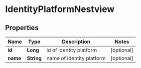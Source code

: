 # IdentityPlatformNestview

## Properties
Name | Type | Description | Notes
------------ | ------------- | ------------- | -------------
**id** | **Long** | id of identity platform |  [optional]
**name** | **String** | name of identity platform |  [optional]
